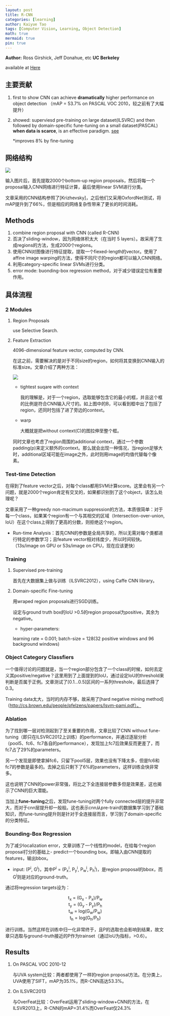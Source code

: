 ```yaml
---
layout: post
title: R-CNN
categories: [learning]
author: Kaiyue Tao
tags: [Computer Vision, Learning, Object Detection]
math: true
mermaid: true
pin: true
---
```


**Author:** Ross Girshick, Jeff Donahue, etc  **UC Berkeley**

available at [Here](https://arxiv.org/abs/1311.2524)

## 主要贡献

1. first to show CNN can achieve **dramatically** higher performance on object detection （mAP = 53.7% on PASCAL VOC 2010，较之前有了大幅提升）
2. showed: superviesd pre-training on large dataset(ILSVRC) and then followed by domain-specific fune-tuning on a small dataset(PASCAL) **when data is scarce**, is an effective paradigm. [see](#training)
   
   *improves 8% by fine-tuning


## 网络结构

<img src="https://tva1.sinaimg.cn/large/006y8mN6ly1g8n5xjaw0fj312w0e8gvb.jpg" />

输入图片后，首先提取2000个bottom-up region proposals，然后将每一个proposal输入CNN网络进行特征计算，最后使用linear SVM进行分类。

文章采用的CNN结构参照了[Krizhevsky]，之后他们又采用OxfordNet测试，将mAP提升到了66%，但是相应的网络复杂性带来了更长的时间消耗。

## Methods

1. combine region proposal with CNN (called R-CNN)
2. 否决了sliding-window，因为网络体积太大（在当时 5 layers）。故采用了生成regions的方法，生成2000个regions。
3. 使用CNN对图像进行特征提取，提取一个fiexed-length的vector。使用了affine image warping的方法，使得不同尺寸的region都可以输入CNN网络。
4. 利用category-specific linear SVMs进行分类。
5. error mode: buonding-box regression method，对于减少错误定位有重要作用。

## 具体流程

### 2 Modules

1. Region Proposals
    
    use Selective Search.

2. Feature Extraction
   
    4096-dimensional feature vector, computed by CNN.
    
    在这之前，需要解决的是对于不同size的region，如何将其变换到CNN输入的标准size。文章介绍了两种方法：

    <img src="https://tva1.sinaimg.cn/large/006y8mN6ly1g8n5xi9sh2j30yk0la1kx.jpg" />

   - tightest suqare with context
        
        我的理解是，对于一个region，选取能够包含它的最小的框，并且这个框的比例是符合CNN输入尺寸的。如上图中的B，可以看到框中出了包括了region，还同时包括了进了旁边的context。
    
   - warp

        大概就是把without context(C)的图拉伸至整个框。
    
    同时文章也考虑了region周围的additional context，通过一个参数padding(p)来定义额外的context。那么就会出现一种情况，当region足够大时，additional区域可能在image之外，此时则用image的均值代替每个像素。

### Test-time Detection

在得到了feature vector之后，对每个class都用SVM计算score。这里会有另一个问题，就是2000个region肯定有交叉的，如果都识别到了这个object，该怎么处理呢？

文章采用了一种greedy non-macimum suppression的方法，本质很简单：对于每一个class，如果某个region有一个与其相交的区域（Intersection-over-union, IoU）在这个class上得到了更高的分数，则拒绝这个region。

- Run-time Analysis：首先CNN的参数是全局共享的，所以无需对每个类都进行特定的参数学习；且feature vector相对纬度少，所以时间较快。（13s/image on GPU or 53s/image on CPU，现在应该更快）

### <span id="training">Training</span>

1. Supervised pre-training
   
   首先在大数据集上做与训练（ILSVRC2012），using Caffe CNN library。

2. Domain-specific Fine-tuning

    用wraped region proposals进行SGD训练。

    设定与ground truth box的IoU >0.5的region proposal为positive，其余为negative。
    
    - hyper-parameters: 
    
    learning rate = 0.001; batch-size = 128(32 positive windows and 96 background windows)

### Object Category Classfiers

一个值得讨论的问题就是，当一个region部分包含了一个class的时候，如何去定义其positive/negative？这里用到了上面提到的IoU，通过设定IoU的threshold来判断是否属于正例。文章测试了[0.1...0.5]区间的一系列threshole，最后选择了0.3。

Training data太大，当时的内存不够，故采用了[hard negative mining method]（http://cs.brown.edu/people/pfelzens/papers/lsvm-pami.pdf）。

### Ablation

为了找到哪一层对检测起到了至关重要的作用，文章比较了CNN without fune-tuning（即只在ILSVRC2012上训练）的performance，并通过逐层分析（pool5、fc6、fc7各自的performance），发现加上fc7后效果反而更差了，而fc7占了29%的parameters。

另一个发现是即使拿掉fc6，只留下pool5层，效果也没有下降太多，但是fc6和fc7的参数是最多的。去掉之后只剩下了6%的parameters，这样训练会快非常多。

这也说明了CNN的power非常强，将比之下全连接层参数多但是效果差，这也揭示了CNN的巨大潜能。

当加上**fune-tuning**之后，发现fune-tuning对两个fully connected层的提升非常大，而对于cnn层提升却一般般。这也表示cnn从pre-train的数据集学习到了基础知识，而fune-tuning提升则是针对于全连接层而言，学习到了domain-specific的分类特征。

### Bounding-Box Regression

为了减少localization error，文章训练了一个线性的model，在给每个region proposal打分的基础上- predict一个bounding box。即输入由CNN提取的features，输出bbox。

- input: (P<sup>i</sup>, G<sup>i</sup>)，其中P<sup>i</sup> = (P<sub>x</sub><sup>i</sup>, P<sub>y</sub><sup>i</sup>, P<sub>w</sub><sup>i</sup>, P<sub>h</sub><sup>i</sup>)，是region proposal的bbox，而G<sup>i</sup>则是对应的ground-truth。

通过将regression targets设为：

<center>t<sub>x</sub> = (G<sub>x</sub> - P<sub>x</sub>)/P<sub>w</sub></center>

<center>t<sub>y</sub> = (G<sub>y</sub> - P<sub>y</sub>)/P<sub>h</sub></center>

<center>t<sub>w</sub> = log(G<sub>w</sub>/P<sub>w</sub>)</center>

<center>t<sub>h</sub> = log(G<sub>h</sub>/P<sub>h</sub>)</center>

进行训练。当然这样在训练中归一化非常终于，且P的选取也会影响到结果，故文章只选取与ground-truth接近的P作为trainset（通过IoU为指标，>0.6）。

## Results

1. On PASCAL VOC 2010-12

    与UVA system比较：两者都使用了一样的region proposal方法。在分类上，UVA使用了SIFT，mAP为35.1%，而R-CNN高达53.3%。

2. On ILSVRC2013
   
    与OverFeat比较：OverFeat运用了sliding-window+CNN的方法，在ILSVR2013上，R-CNN的mAP=31.4%而OverFeat仅24.3%










